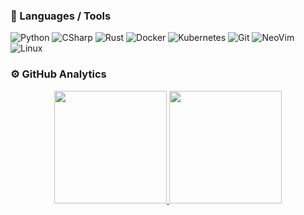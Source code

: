 ### 🔧 Languages / Tools
![Python](https://img.shields.io/badge/-Python-05122A?style=flat&logo=python&logoColor=B54009)
![CSharp](https://img.shields.io/badge/-CSharp-05122A?style=flat&logo=csharp&logoColor=189F20)
![Rust](https://img.shields.io/badge/-Rust-05122A?style=flat&logo=rust&logoColor=B54009)
![Docker](https://img.shields.io/badge/-Docker-05122A?style=flat&logo=docker&logoColor=1993EF)
![Kubernetes](https://img.shields.io/badge/-Kubernetes-05122A?style=flat&logo=docker&logoColor=1993EF)
![Git](https://img.shields.io/badge/-Git-05122A?style=flat&logo=git)
![NeoVim](https://img.shields.io/badge/-NeoVim-05122A?style=flat&logo=neovim&logoColor=4b9e4b)
![Linux](https://img.shields.io/badge/-Linux-05122A?style=flat&logo=Linux&logoColor=3399cc)


### ⚙️  GitHub Analytics

<p align="center">
<a href="https://github.com/edeneast">
  <img height="180em" src="https://github-readme-stats-eight-theta.vercel.app/api?username=quantum-booty&show_icons=true&theme=algolia&include_all_commits=true&count_private=true"/>
  <img height="180em" src="https://github-readme-stats-eight-theta.vercel.app/api/top-langs/?username=quantum-booty&layout=compact&langs_count=8&theme=tokyonight&langs_count=6&hide=jupyter%20notebook,html,css"/>
</a>
</p>
